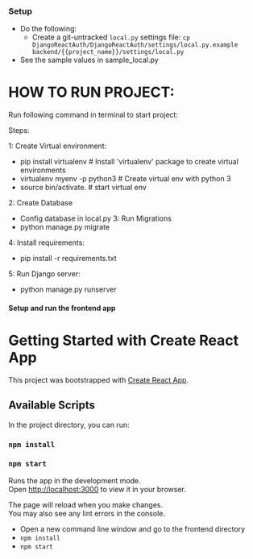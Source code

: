 
### Setup

-   Do the following:
    -   Create a git-untracked `local.py` settings file:
        `cp DjangoReactAuth/DjangoReactAuth/settings/local.py.example backend/{{project_name}}/settings/local.py`
  - See the sample values in sample_local.py 

# HOW TO RUN PROJECT:

Run following command in terminal to start project:

Steps:

1: Create Virtual environment:
* pip install virtualenv # Install 'virtualenv' package to create virtual environments
* virtualenv myenv -p python3 # Create virtual env with python 3
* source bin/activate. # start virtual env

2: Create Database
* Config database in local.py
3: Run Migrations
* python manage.py migrate

4: Install requirements:
* pip install -r requirements.txt


5: Run Django server:
* python manage.py runserver


#### Setup and run the frontend app
# Getting Started with Create React App

This project was bootstrapped with [Create React App](https://github.com/facebook/create-react-app).

## Available Scripts

In the project directory, you can run:

### `npm install`
### `npm start`

Runs the app in the development mode.\
Open [http://localhost:3000](http://localhost:3000) to view it in your browser.

The page will reload when you make changes.\
You may also see any lint errors in the console.
-   Open a new command line window and go to the frontend directory
-   `npm install`
-   `npm start`



